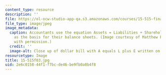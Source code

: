 ```yaml
---
content_type: resource
description: ''
file: https://ol-ocw-studio-app-qa.s3.amazonaws.com/courses/15-515-financial-accounting-fall-2003/2e6c015844f1f7bcde46be9fb0a8b4f8_15-515f03.jpg
file_type: image/jpeg
image_metadata:
  caption: Accountants use the equation Assets = Liabilities + Shareholders' Equity
    as the basis for their balance sheets. (Image courtesy of Matthew Palmer. Used
    with permission.)
  credit: ''
  image-alt: Close up of dollar bill with A equals L plus E written on it.
resourcetype: Image
title: 15-515f03.jpg
uid: 2e6c0158-44f1-f7bc-de46-be9fb0a8b4f8
---
```

